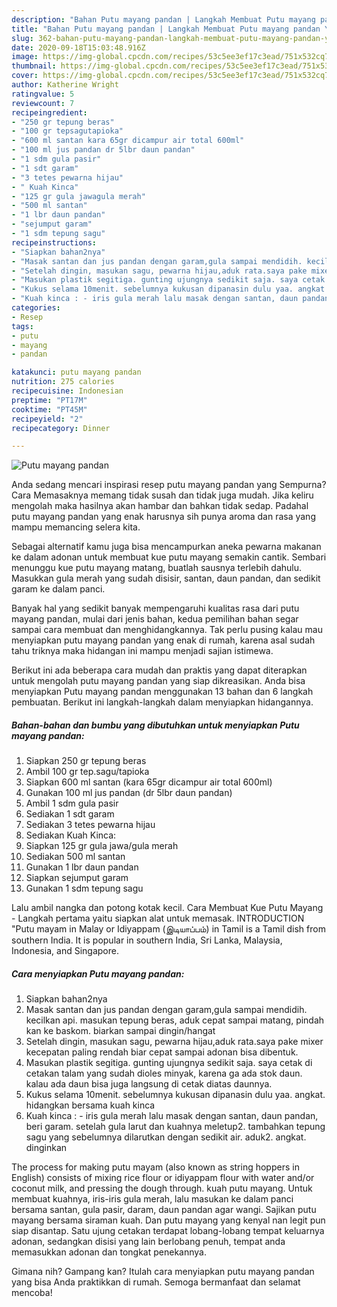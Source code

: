 ```yaml
---
description: "Bahan Putu mayang pandan | Langkah Membuat Putu mayang pandan Yang Sempurna"
title: "Bahan Putu mayang pandan | Langkah Membuat Putu mayang pandan Yang Sempurna"
slug: 362-bahan-putu-mayang-pandan-langkah-membuat-putu-mayang-pandan-yang-sempurna
date: 2020-09-18T15:03:48.916Z
image: https://img-global.cpcdn.com/recipes/53c5ee3ef17c3ead/751x532cq70/putu-mayang-pandan-foto-resep-utama.jpg
thumbnail: https://img-global.cpcdn.com/recipes/53c5ee3ef17c3ead/751x532cq70/putu-mayang-pandan-foto-resep-utama.jpg
cover: https://img-global.cpcdn.com/recipes/53c5ee3ef17c3ead/751x532cq70/putu-mayang-pandan-foto-resep-utama.jpg
author: Katherine Wright
ratingvalue: 5
reviewcount: 7
recipeingredient:
- "250 gr tepung beras"
- "100 gr tepsagutapioka"
- "600 ml santan kara 65gr dicampur air total 600ml"
- "100 ml jus pandan dr 5lbr daun pandan"
- "1 sdm gula pasir"
- "1 sdt garam"
- "3 tetes pewarna hijau"
- " Kuah Kinca"
- "125 gr gula jawagula merah"
- "500 ml santan"
- "1 lbr daun pandan"
- "sejumput garam"
- "1 sdm tepung sagu"
recipeinstructions:
- "Siapkan bahan2nya"
- "Masak santan dan jus pandan dengan garam,gula sampai mendidih. kecilkan api. masukan tepung beras, aduk cepat sampai matang, pindah kan ke baskom. biarkan sampai dingin/hangat"
- "Setelah dingin, masukan sagu, pewarna hijau,aduk rata.saya pake mixer kecepatan paling rendah biar cepat sampai adonan bisa dibentuk."
- "Masukan plastik segitiga. gunting ujungnya sedikit saja. saya cetak di cetakan talam yang sudah dioles minyak, karena ga ada stok daun. kalau ada daun bisa juga langsung di cetak diatas daunnya."
- "Kukus selama 10menit. sebelumnya kukusan dipanasin dulu yaa. angkat. hidangkan bersama kuah kinca"
- "Kuah kinca : - iris gula merah lalu masak dengan santan, daun pandan, beri garam. setelah gula larut dan kuahnya meletup2. tambahkan tepung sagu yang sebelumnya dilarutkan dengan sedikit air. aduk2. angkat. dinginkan"
categories:
- Resep
tags:
- putu
- mayang
- pandan

katakunci: putu mayang pandan 
nutrition: 275 calories
recipecuisine: Indonesian
preptime: "PT17M"
cooktime: "PT45M"
recipeyield: "2"
recipecategory: Dinner

---
```



![Putu mayang pandan](https://img-global.cpcdn.com/recipes/53c5ee3ef17c3ead/751x532cq70/putu-mayang-pandan-foto-resep-utama.jpg)

Anda sedang mencari inspirasi resep putu mayang pandan yang Sempurna? Cara Memasaknya memang tidak susah dan tidak juga mudah. Jika keliru mengolah maka hasilnya akan hambar dan bahkan tidak sedap. Padahal putu mayang pandan yang enak harusnya sih punya aroma dan rasa yang mampu memancing selera kita.

Sebagai alternatif kamu juga bisa mencampurkan aneka pewarna makanan ke dalam adonan untuk membuat kue putu mayang semakin cantik. Sembari menunggu kue putu mayang matang, buatlah sausnya terlebih dahulu. Masukkan gula merah yang sudah disisir, santan, daun pandan, dan sedikit garam ke dalam panci.

Banyak hal yang sedikit banyak mempengaruhi kualitas rasa dari putu mayang pandan, mulai dari jenis bahan, kedua pemilihan bahan segar sampai cara membuat dan menghidangkannya. Tak perlu pusing kalau mau menyiapkan putu mayang pandan yang enak di rumah, karena asal sudah tahu triknya maka hidangan ini mampu menjadi sajian istimewa.


Berikut ini ada beberapa cara mudah dan praktis yang dapat diterapkan untuk mengolah putu mayang pandan yang siap dikreasikan. Anda bisa menyiapkan Putu mayang pandan menggunakan 13 bahan dan 6 langkah pembuatan. Berikut ini langkah-langkah dalam menyiapkan hidangannya.

<!--inarticleads1-->

##### Bahan-bahan dan bumbu yang dibutuhkan untuk menyiapkan Putu mayang pandan:

1. Siapkan 250 gr tepung beras
1. Ambil 100 gr tep.sagu/tapioka
1. Siapkan 600 ml santan (kara 65gr dicampur air total 600ml)
1. Gunakan 100 ml jus pandan (dr 5lbr daun pandan)
1. Ambil 1 sdm gula pasir
1. Sediakan 1 sdt garam
1. Sediakan 3 tetes pewarna hijau
1. Sediakan  Kuah Kinca:
1. Siapkan 125 gr gula jawa/gula merah
1. Sediakan 500 ml santan
1. Gunakan 1 lbr daun pandan
1. Siapkan sejumput garam
1. Gunakan 1 sdm tepung sagu


Lalu ambil nangka dan potong kotak kecil. Cara Membuat Kue Putu Mayang - Langkah pertama yaitu siapkan alat untuk memasak. INTRODUCTION &#34;Putu mayam in Malay or Idiyappam (இடியாப்ப‌ம்) in Tamil is a Tamil dish from southern India. It is popular in southern India, Sri Lanka, Malaysia, Indonesia, and Singapore. 

<!--inarticleads2-->

##### Cara menyiapkan Putu mayang pandan:

1. Siapkan bahan2nya
1. Masak santan dan jus pandan dengan garam,gula sampai mendidih. kecilkan api. masukan tepung beras, aduk cepat sampai matang, pindah kan ke baskom. biarkan sampai dingin/hangat
1. Setelah dingin, masukan sagu, pewarna hijau,aduk rata.saya pake mixer kecepatan paling rendah biar cepat sampai adonan bisa dibentuk.
1. Masukan plastik segitiga. gunting ujungnya sedikit saja. saya cetak di cetakan talam yang sudah dioles minyak, karena ga ada stok daun. kalau ada daun bisa juga langsung di cetak diatas daunnya.
1. Kukus selama 10menit. sebelumnya kukusan dipanasin dulu yaa. angkat. hidangkan bersama kuah kinca
1. Kuah kinca : - iris gula merah lalu masak dengan santan, daun pandan, beri garam. setelah gula larut dan kuahnya meletup2. tambahkan tepung sagu yang sebelumnya dilarutkan dengan sedikit air. aduk2. angkat. dinginkan


The process for making putu mayam (also known as string hoppers in English) consists of mixing rice flour or idiyappam flour with water and/or coconut milk, and pressing the dough through. kuah putu mayang. Untuk membuat kuahnya, iris-iris gula merah, lalu masukan ke dalam panci bersama santan, gula pasir, daram, daun pandan agar wangi. Sajikan putu mayang bersama siraman kuah. Dan putu mayang yang kenyal nan legit pun siap disantap. Satu ujung cetakan terdapat lobang-lobang tempat keluarnya adonan, sedangkan disisi yang lain berlobang penuh, tempat anda memasukkan adonan dan tongkat penekannya. 

Gimana nih? Gampang kan? Itulah cara menyiapkan putu mayang pandan yang bisa Anda praktikkan di rumah. Semoga bermanfaat dan selamat mencoba!
